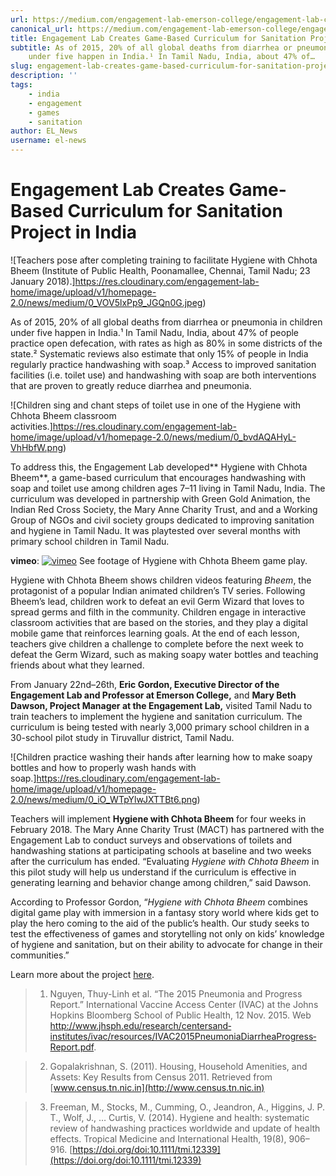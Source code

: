 ```yaml
---
url: https://medium.com/engagement-lab-emerson-college/engagement-lab-creates-game-based-curriculum-for-sanitation-project-in-india-fb3d33a068aa
canonical_url: https://medium.com/engagement-lab-emerson-college/engagement-lab-creates-game-based-curriculum-for-sanitation-project-in-india-fb3d33a068aa
title: Engagement Lab Creates Game-Based Curriculum for Sanitation Project in India
subtitle: As of 2015, 20% of all global deaths from diarrhea or pneumonia in children
    under five happen in India.¹ In Tamil Nadu, India, about 47% of…
slug: engagement-lab-creates-game-based-curriculum-for-sanitation-project-in-india
description: ''
tags:
    - india
    - engagement
    - games
    - sanitation
author: EL_News
username: el-news
---
```


# Engagement Lab Creates Game-Based Curriculum for Sanitation Project in India

![Teachers pose after completing training to facilitate Hygiene with Chhota Bheem (Institute of Public Health, Poonamallee, Chennai, Tamil Nadu; 23 January 2018).]https://res.cloudinary.com/engagement-lab-home/image/upload/v1/homepage-2.0/news/medium/0_VOV5lxPp9_JGQn0G.jpeg)

As of 2015, 20% of all global deaths from diarrhea or pneumonia in children under five happen in India.¹ In Tamil Nadu, India, about 47% of people practice open defecation, with rates as high as 80% in some districts of the state.² Systematic reviews also estimate that only 15% of people in India regularly practice handwashing with soap.³ Access to improved sanitation facilities (i.e. toilet use) and handwashing with soap are both interventions that are proven to greatly reduce diarrhea and pneumonia.

![Children sing and chant steps of toilet use in one of the Hygiene with Chhota Bheem classroom activities.]https://res.cloudinary.com/engagement-lab-home/image/upload/v1/homepage-2.0/news/medium/0_bvdAQAHyL-VhHbfW.png)

To address this, the Engagement Lab developed** Hygiene with Chhota Bheem**, a game-based curriculum that encourages handwashing with soap and toilet use among children ages 7–11 living in Tamil Nadu, India. The curriculum was developed in partnership with Green Gold Animation, the Indian Red Cross Society, the Mary Anne Charity Trust, and and a Working Group of NGOs and civil society groups dedicated to improving sanitation and hygiene in Tamil Nadu. It was playtested over several months with primary school children in Tamil Nadu.

**vimeo**:
[![vimeo](https://i.vimeocdn.com/video/681708072_1280.jpg)](https://player.vimeo.com/video/254534935)
See footage of Hygiene with Chhota Bheem game play.

Hygiene with Chhota Bheem shows children videos featuring _Bheem_, the protagonist of a popular Indian animated children’s TV series. Following Bheem’s lead, children work to defeat an evil Germ Wizard that loves to spread germs and filth in the community. Children engage in interactive classroom activities that are based on the stories, and they play a digital mobile game that reinforces learning goals. At the end of each lesson, teachers give children a challenge to complete before the next week to defeat the Germ Wizard, such as making soapy water bottles and teaching friends about what they learned.

From January 22nd–26th, **Eric Gordon, Executive Director of the Engagement Lab and Professor at Emerson College,** and **Mary Beth Dawson, Project Manager at the Engagement Lab,** visited Tamil Nadu to train teachers to implement the hygiene and sanitation curriculum. The curriculum is being tested with nearly 3,000 primary school children in a 30-school pilot study in Tiruvallur district, Tamil Nadu.

![Children practice washing their hands after learning how to make soapy bottles and how to properly wash hands with soap.]https://res.cloudinary.com/engagement-lab-home/image/upload/v1/homepage-2.0/news/medium/0_iO_WTpYlwJXTTBt6.png)

Teachers will implement **Hygiene with Chhota Bheem** for four weeks in February 2018. The Mary Anne Charity Trust (MACT) has partnered with the Engagement Lab to conduct surveys and observations of toilets and handwashing stations at participating schools at baseline and two weeks after the curriculum has ended. “Evaluating _Hygiene with Chhota Bheem_ in this pilot study will help us understand if the curriculum is effective in generating learning and behavior change among children,” said Dawson.

According to Professor Gordon, “_Hygiene with Chhota Bheem_ combines digital game play with immersion in a fantasy story world where kids get to play the hero coming to the aid of the public’s health. Our study seeks to test the effectiveness of games and storytelling not only on kids’ knowledge of hygiene and sanitation, but on their ability to advocate for change in their communities.”

Learn more about the project [here](https://elab.emerson.edu/projects/hygiene-with-chhota-bheem).

> 1. Nguyen, Thuy­-Linh et al. “The 2015 Pneumonia and Progress Report.” International Vaccine Access Center (IVAC) at the Johns Hopkins Bloomberg School of Public Health, 12 Nov. 2015. Web <http://www.jhsph.edu/research/centers­and­institutes/ivac/resources/IVAC­2015­Pneumonia­Diarrhea­Progress­Report.pdf>.

> 2. Gopalakrishnan, S. (2011). Housing, Household Amenities, and Assets: Key Results from Census 2011. Retrieved from [www.census.tn.nic.in](http://www.census.tn.nic.in)

> 3. Freeman, M., Stocks, M., Cumming, O., Jeandron, A., Higgins, J. P. T., Wolf, J., … Curtis, V. (2014). Hygiene and health: systematic review of handwashing practices worldwide and update of health effects. Tropical Medicine and International Health, 19(8), 906–916. [https://doi.org/doi:10.1111/tmi.12339](https://doi.org/doi:10.1111/tmi.12339)
